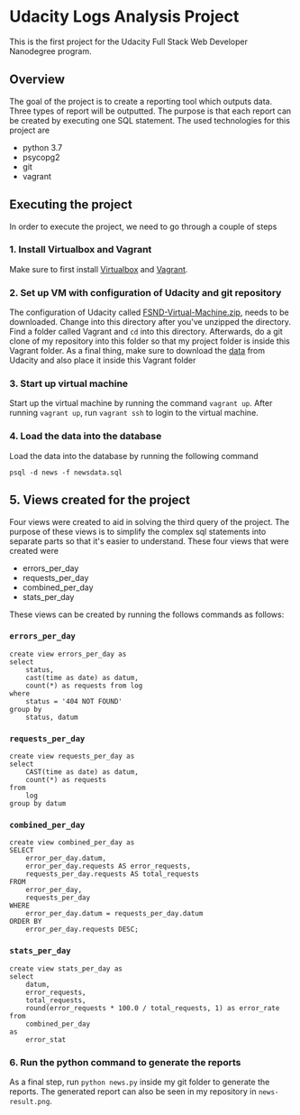 # Udacity Logs Analysis Project
This is the first project for the Udacity Full Stack Web Developer Nanodegree program.

## Overview
The goal of the project is to create a reporting tool which outputs data. Three types of report will be outputted. 
The purpose is that each report can be created by executing one SQL statement. 
The used technologies for this project are
* python 3.7
* psycopg2
* git
* vagrant 

## Executing the project
In order to execute the project, we need to go through a couple of steps

### 1. Install Virtualbox and Vagrant
Make sure to first install [Virtualbox](https://www.virtualbox.org/wiki/Download_Old_Builds_5_1) and [Vagrant](https://www.vagrantup.com/downloads.html). 

### 2. Set up VM with configuration of Udacity and git repository
The configuration of Udacity called [FSND-Virtual-Machine.zip](https://s3.amazonaws.com/video.udacity-data.com/topher/2018/April/5acfbfa3_fsnd-virtual-machine/fsnd-virtual-machine.zip), needs to be downloaded. 
Change into this directory after you've unzipped the directory. Find a folder called Vagrant and `cd` into this directory. 
Afterwards, do a git clone of my repository into this folder so that my project folder is inside this Vagrant folder. 
As a final thing, make sure to download the [data](https://d17h27t6h515a5.cloudfront.net/topher/2016/August/57b5f748_newsdata/newsdata.zip) from Udacity and also place it inside this Vagrant folder

### 3. Start up virtual machine
Start up the virtual machine by running the command `vagrant up`. After running `vagrant up`, run `vagrant ssh` to login
to the virtual machine. 

### 4. Load the data into the database
Load the data into the database by running the following command
```
psql -d news -f newsdata.sql
```

## 5. Views created for the project
Four views were created to aid in solving the third query of the project. 
The purpose of these views is to simplify the complex sql statements into separate parts so that it's easier to understand. 
These four views that were created were
* errors_per_day
* requests_per_day
* combined_per_day
* stats_per_day

These views can be created by running the follows commands as follows:

### `errors_per_day`
```postgresql
create view errors_per_day as
select 
    status, 
    cast(time as date) as datum, 
    count(*) as requests from log
where 
    status = '404 NOT FOUND'
group by 
    status, datum
```

### `requests_per_day`
```postgresql
create view requests_per_day as
select 
    CAST(time as date) as datum, 
    count(*) as requests 
from 
    log 
group by datum
```

### `combined_per_day`
```postgresql
create view combined_per_day as
SELECT
    error_per_day.datum,
    error_per_day.requests AS error_requests,
    requests_per_day.requests AS total_requests
FROM 
	error_per_day,
    requests_per_day
WHERE 
	error_per_day.datum = requests_per_day.datum
ORDER BY 
	error_per_day.requests DESC;
```

### `stats_per_day`
```postgresql
create view stats_per_day as
select 
	datum,
	error_requests,
	total_requests,
	round(error_requests * 100.0 / total_requests, 1) as error_rate
from 
	combined_per_day
as 
	error_stat
```

### 6. Run the python command to generate the reports
As a final step, run `python news.py` inside my git folder to generate the reports. 
The generated report can also be seen in my repository in `news-result.png`.


